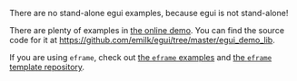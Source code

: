 There are no stand-alone egui examples, because egui is not stand-alone!

There are plenty of examples in [the online demo](https://emilk.github.io/egui/). You can find the source code for it at <https://github.com/emilk/egui/tree/master/egui_demo_lib>.

If you are using `eframe`, check out [the `eframe` examples](https://github.com/emilk/egui/tree/master/eframe/examples) and [the `eframe` template repository](https://github.com/emilk/eframe_template/).
